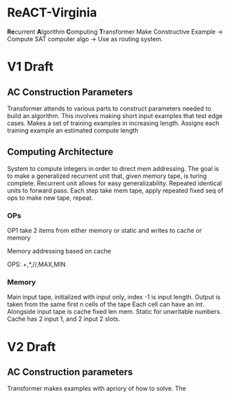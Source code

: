# ReACT-Virginia
**Re**current **A**lgorithm **C**omputing **T**ransformer
Make Constructive Example -> Compute SAT computer algo -> Use as routing system.

# V1 Draft
## AC Construction Parameters
Transformer attends to various parts to construct parameters needed to build an algorithm.
This involves making short input examples that test edge cases.
Makes a set of training examples in increasing length. Assigns each training example an estimated compute length

## Computing Architecture
System to compute integers in order to direct mem addressing.
The goal is to make a generalized recurrent unit that, given memory tape, is turing complete.
Recurrent unit allows for easy generalizability. Repeated identical units to forward pass.
Each step take mem tape, apply repeated fixed seq of ops to make new tape, repeat.
### OPs
OP1 take 2 items from either memory or static and writes to cache or memory

Memory addressing based on cache

OPS: +,*,//,MAX,MIN

### Memory
Main input tape, initialized with input only, index -1 is input length.
Output is taken from the same first n cells of the tape
Each cell can have an int.
Alongside input tape is cache fixed len mem.
Static for unwritable numbers.
Cache has 2 input 1, and 2 input 2 slots.

# V2 Draft
## AC Construction parameters 
Transformer makes examples with apriory of how to solve. The 
